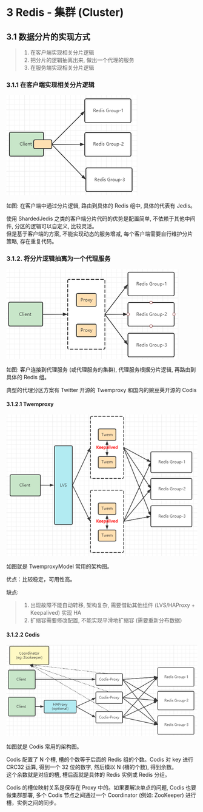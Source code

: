 # 3 Redis - 集群 (Cluster)


## 3.1 数据分片的实现方式

> 1. 在客户端实现相关分片逻辑
> 2. 把分片的逻辑抽离出来, 做出一个代理的服务
> 3. 在服务端实现相关分片逻辑

### 3.1.1 在客户端实现相关分片逻辑

![Alt 'ClientShardingModel'](https://raw.githubusercontent.com/PictureRespository/Redis/main/picture/ClientShardingModel.png)

如图: 在客户端中通过分片逻辑, 路由到具体的 Redis 组中, 具体的代表有 Jedis。

使用 ShardedJedis 之类的客户端分片代码的优势是配置简单, 不依赖于其他中间件, 分区的逻辑可以自定义, 比较灵活。  
但是基于客户端的方案, 不能实现动态的服务增减, 每个客户端需要自行维护分片策略, 存在重复代码。


### 3.1.2. 将分片逻辑抽离为一个代理服务

![Alt 'ProxyServerModel'](https://raw.githubusercontent.com/PictureRespository/Redis/main/picture/ProxyServerModel.png)

如图: 客户连接到代理服务 (或代理服务的集群), 代理服务根据分片逻辑, 再路由到具体的 Redis 组。

典型的代理分区方案有 Twitter 开源的 Twemproxy 和国内的豌豆荚开源的 Codis

#### 3.1.2.1 Twemproxy

![Alt 'TwitterTwemproxyModel'](https://raw.githubusercontent.com/PictureRespository/Redis/main/picture/TwitterTwemproxyModel.png)

如图就是 TwemproxyModel 常用的架构图。

优点：比较稳定，可用性高。

缺点:
> 1. 出现故障不能自动转移, 架构复杂, 需要借助其他组件 (LVS/HAProxy + Keepalived) 实现 HA
> 2. 扩缩容需要修改配置, 不能实现平滑地扩缩容 (需要重新分布数据)

#### 3.1.2.2 Codis

![Alt 'CodisModel'](https://raw.githubusercontent.com/PictureRespository/Redis/main/picture/CodisModel.png)

如图就是 Codis 常用的架构图。

Codis 配置了 N 个槽, 槽的个数等于后面的 Redis 组的个数。Codis 对 key 进行 CRC32 运算, 得到一个 32 位的数字, 然后模以 N (槽的个数), 得到余数。  
这个余数就是对应的槽, 槽后面就是具体的 Redis 实例或 Redis 分组。  

Codis 的槽位映射关系是保存在 Proxy 中的。如果要解决单点的问题, Codis 也要做集群部署, 多个 Codis 节点之间通过一个 Coordinator (例如: ZooKeeper) 进行槽，实例之间的同步。